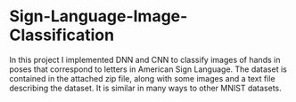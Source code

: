 # Sign-Language-Image-Classification

In this project I implemented DNN and CNN to classify images of hands in poses that correspond to letters in American Sign Language. The dataset is contained in the attached zip file, along with some images and a text file describing the dataset. It is similar in many ways to other MNIST datasets.
